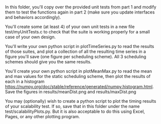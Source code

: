 In this folder, you'll copy over the provided unit tests from part 1 and modify them to 
test the functions again in part 2 (make sure you update interfaces and behaviors
accordingly). 

You'll create some (at least 4) of your own unit tests in a new file test/myUnitTests.c to 
check that the suite is working properly for a small case of your own design. 


You'll write your own python script in plotTimeSeries.py to read the results of those suites, 
and plot a collection of all the resulting time series in a figure you'll save (one
figure per scheduling scheme). All 3 scheduling schemes should give you the same results.

You'll create your own python script in plotMeanMax.py to read the mean and max 
values for the static scheduling scheme, then plot the results of each in
a histogram https://numpy.org/doc/stable/reference/generated/numpy.histogram.html.
Save the figures in results/meanDist.png and results/maxDist.png

You may (optionally) wish to create a python script to plot the timing results of your scalability
test. If so, save that in this folder under the name test/scalabilityPlots.py. 
But it is also acceptable to do this using Excel, Pages, or any other plotting program. 